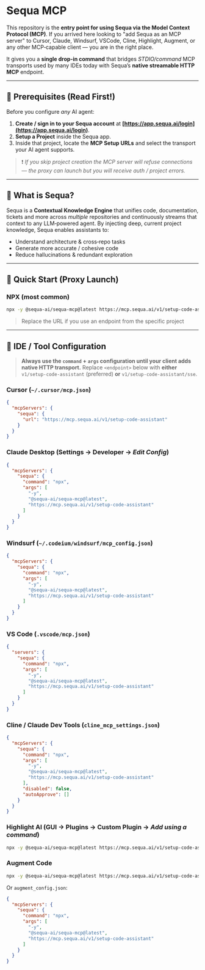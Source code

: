 # Sequa MCP

This repository is the **entry point for using Sequa via the Model Context Protocol (MCP)**. If you arrived here looking to "add Sequa as an MCP server" to Cursor, Claude, Windsurf, VSCode, Cline, Highlight, Augment, or any other MCP‑capable client — you are in the right place.

It gives you a **single drop‑in command** that bridges *STDIO/command* MCP transports used by many IDEs today with Sequa’s **native streamable HTTP MCP** endpoint.

---

## 🧱 Prerequisites (Read First!)

Before you configure *any* AI agent:

1. **Create / sign in to your Sequa account** at **[https://app.sequa.ai/login](https://app.sequa.ai/login)**.
2. **Setup a Project** inside the Sequa app.
3. Inside that project, locate the **MCP Setup URLs** and select the transport your AI agent supports.

> ❗ *If you skip project creation the MCP server will refuse connections — the proxy can launch but you will receive auth / project errors.*

---

## 🤔 What is Sequa?

Sequa is a **Contextual Knowledge Engine** that unifies code, documentation, tickets and more across *multiple* repositories and continuously streams that context to any LLM‑powered agent. By injecting deep, current project knowledge, Sequa enables assistants to:

* Understand architecture & cross‑repo tasks
* Generate more accurate / cohesive code
* Reduce hallucinations & redundant exploration

---

## 🚀 Quick Start (Proxy Launch)

### NPX (most common)

```bash
npx -y @sequa-ai/sequa-mcp@latest https://mcp.sequa.ai/v1/setup-code-assistant
```

> Replace the URL if you use an endpoint from the specific project

---

## 🔌 IDE / Tool Configuration

> **Always use the `command` + `args` configuration until your client adds native HTTP transport.** Replace `<endpoint>` below with **either** `v1/setup-code-assistant` (preferred) **or** `v1/setup-code-assistant/sse`.

### Cursor (`~/.cursor/mcp.json`)

```json
{
  "mcpServers": {
    "sequa": {
      "url": "https://mcp.sequa.ai/v1/setup-code-assistant"
    }
  }
}
```

### Claude Desktop (Settings → Developer → *Edit Config*)

```json
{
  "mcpServers": {
    "sequa": {
      "command": "npx",
      "args": [
        "-y",
        "@sequa-ai/sequa-mcp@latest",
        "https://mcp.sequa.ai/v1/setup-code-assistant"
      ]
    }
  }
}
```

### Windsurf (`~/.codeium/windsurf/mcp_config.json`)

```json
{
  "mcpServers": {
    "sequa": {
      "command": "npx",
      "args": [
        "-y",
        "@sequa-ai/sequa-mcp@latest",
        "https://mcp.sequa.ai/v1/setup-code-assistant"
      ]
    }
  }
}
```

### VS Code (`.vscode/mcp.json`)

```json
{
  "servers": {
    "sequa": {
      "command": "npx",
      "args": [
        "-y",
        "@sequa-ai/sequa-mcp@latest",
        "https://mcp.sequa.ai/v1/setup-code-assistant"
      ]
    }
  }
}
```

### Cline / Claude Dev Tools (`cline_mcp_settings.json`)

```json
{
  "mcpServers": {
    "sequa": {
      "command": "npx",
      "args": [
        "-y",
        "@sequa-ai/sequa-mcp@latest",
        "https://mcp.sequa.ai/v1/setup-code-assistant"
      ],
      "disabled": false,
      "autoApprove": []
    }
  }
}
```

### Highlight AI (GUI → Plugins → Custom Plugin → *Add using a command*)

```bash
npx -y @sequa-ai/sequa-mcp@latest https://mcp.sequa.ai/v1/setup-code-assistant
```

### Augment Code

```bash
npx -y @sequa-ai/sequa-mcp@latest https://mcp.sequa.ai/v1/setup-code-assistant
```

Or `augment_config.json`:

```json
{
  "mcpServers": {
    "sequa": {
      "command": "npx",
      "args": [
        "-y",
        "@sequa-ai/sequa-mcp@latest",
        "https://mcp.sequa.ai/v1/setup-code-assistant"
      ]
    }
  }
}
```

